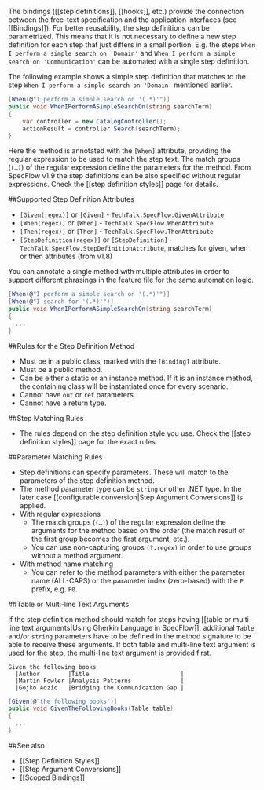 The bindings ([[step definitions]], [[hooks]], etc.) provide the connection between the free-text specification and the application interfaces (see [[Bindings]]). For better reusability, the step definitions can be parametrized. This means that it is not necessary to define a new step definition for each step that just differs in a small portion.  E.g. the steps `When I perform a simple search on 'Domain'` and `When I perform a simple search on 'Communication'` can be automated with a single step definition. 

The following example shows a simple step definition that matches to the step `When I perform a simple search on 'Domain'` mentioned earlier. 

```c#
[When(@"I perform a simple search on '(.*)'")]
public void WhenIPerformASimpleSearchOn(string searchTerm)
{
    var controller = new CatalogController();
    actionResult = controller.Search(searchTerm);
}
```

Here the method is annotated with the `[When]` attribute, providing the regular expression to be used to match the step text. The match groups (`(…)`) of the regular expression define the parameters for the method. From SpecFlow v1.9 the step definitions can be also specified without regular expressions. Check the [[step definition styles]] page for details.

##Supported Step Definition Attributes

* `[Given(regex)]` or `[Given]` - `TechTalk.SpecFlow.GivenAttribute`
* `[When(regex)]` or `[When]` - `TechTalk.SpecFlow.WhenAttribute`
* `[Then(regex)]` or `[Then]` - `TechTalk.SpecFlow.ThenAttribute`
* `[StepDefinition(regex)]` or `[StepDefinition]` - `TechTalk.SpecFlow.StepDefinitionAttribute`, matches for given, when or then attributes (from v1.8)

You can annotate a single method with multiple attributes in order to support different phrasings in the feature file for the same automation logic.

```c#
[When(@"I perform a simple search on '(.*)'")]
[When(@"I search for '(.*)'")]
public void WhenIPerformASimpleSearchOn(string searchTerm)
{
  ...
}
```

##Rules for the Step Definition Method

* Must be in a public class, marked with the `[Binding]` attribute.
* Must be a public method.
* Can be either a static or an instance method. If it is an instance method, the containing class will be instantiated once for every scenario.
* Cannot have `out` or `ref` parameters.
* Cannot have a return type. 

##Step Matching Rules
* The rules depend on the step definition style you use. Check the [[step definition styles]] page for the exact rules.

##Parameter Matching Rules

* Step definitions can specify parameters. These will match to the parameters of the step definition method.
* The method parameter type can be `string` or other .NET type. In the later case [[configurable conversion|Step Argument Conversions]] is applied.
* With regular expressions
  * The match groups (`(…)`) of the regular expression define the arguments for the method based on the order (the match result of the first group becomes the first argument, etc.).
  * You can use non-capturing groups `(?:regex)` in order to use groups without a method argument.
* With method name matching
  * You can refer to the method parameters with either the parameter name (ALL-CAPS) or the parameter index (zero-based) with the `P` prefix, e.g. `P0`.

##Table or Multi-line Text Arguments

If the step definition method should match for steps having [[table or multi-line text arguments|Using Gherkin Language in SpecFlow]], additional `Table` and/or `string` parameters have to be defined in the method signature to be able to receive these arguments. If both table and multi-line text argument is used for the step, the multi-line text argument is provided first.

```
Given the following books
  |Author        |Title                          |
  |Martin Fowler |Analysis Patterns              |
  |Gojko Adzic   |Bridging the Communication Gap |
```

```c#
[Given(@"the following books")]
public void GivenTheFollowingBooks(Table table)
{
  ...
}
```

##See also

* [[Step Definition Styles]]
* [[Step Argument Conversions]]
* [[Scoped Bindings]]

